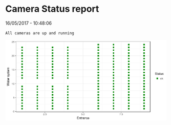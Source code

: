 Camera Status report
================
16/05/2017 - 10:48:06

    All cameras are up and running

![](camreport_files/figure-markdown_github/unnamed-chunk-2-1.png)
